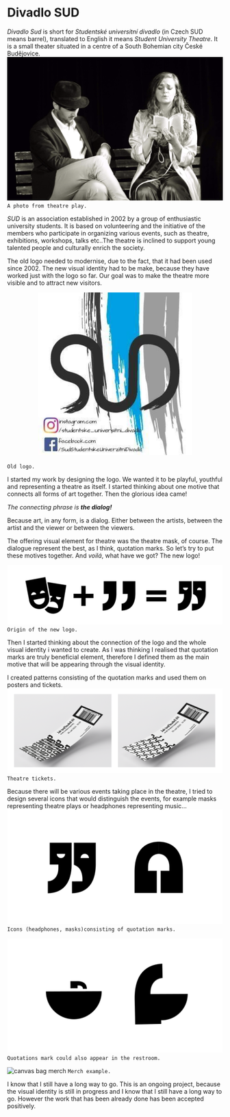 
# Divadlo SUD #

*Divadlo Sud* is short for *Studentské universitní divadlo* (in Czech SUD means barrel), translated to English it means *Student University Theatre*. It is a small theater situated in a centre of a South Bohemian city České Budějovice.
 ![A photo from a theatre play](./img/theatre-play.jpg)
 `A photo from theatre play.`

*SUD* is an association established in 2002 by a group of enthusiastic university students. It is based on volunteering and the initiative of the members who participate in organizing various events, such as theatre, exhibitions, workshops, talks etc..The theatre is inclined to support young talented people and culturally enrich the society.

The old logo needed to modernise, due to the fact, that it had been used since 2002. The new visual identity had to be make, because they have worked just with the logo so far. Our goal was to make the theatre more visible and to attract new visitors.

 <p align="center">
  <img width="360" height="380" src="https://github.com/hynekral/english-for-designers/blob/main/02-intentional-aboutness/img/sud-old-logo.png">
</p>

`Old logo.`

I started my work by designing the logo. We wanted it to be playful, youthful and representing a theatre as itself. I started thinking about one motive that connects all forms of art together.
Then the glorious idea came! 

*The connecting phrase is **the dialog!***

Because art, in any form, is a dialog. Either between the artists, between the artist and the viewer or between the viewers.
 
The offering visual element for theatre was the theatre mask, of course. The dialogue represent the best, as I think, quotation marks. So let’s try to put these motives together. And *voilá*, what have we got? The new logo!
 
![Logo origin. Theatre masks + quotation marks = new logo](./img/logo-origin.png)
`Origin of the new logo.`

Then I started thinking about the connection of the logo and the whole visual identity i wanted to create. As I was thinking I realised that quotation marks are truly beneficial element, therefore I defined them as the main motive that will be appearing through the visual identity.

I created patterns consisting of the quotation marks and used them on posters and tickets.
 ![tickets mockup](./img/pattern-tickets.png)
 `Theatre tickets.`

Because there will be various events taking place in the theatre, I tried to design several icons that would distinguish the events, for example masks representing theatre plays or headphones representing music…
![motive of hadphones and theatre masks](./img/motives.png)
`Icons (headphones, masks)consisting of quotation marks.`

![motive of a basin and a toilet](./img/toilet-motives.png)
`Quotations mark could also appear in the restroom.`

![canvas bag merch](./img/merch.png)
`Merch example.`

I know that I still have a long way to go. 
This is an ongoing project, because the visual identity is still in progress and I know that I still have a long way to go. However the work that has been already done has been accepted positively.

